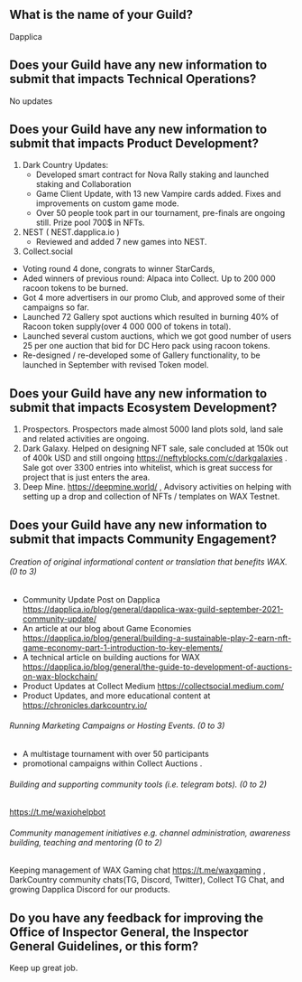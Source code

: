 ## What is the name of your Guild?

Dapplica

## Does your Guild have any new information to submit that impacts Technical Operations?

No updates

## Does your Guild have any new information to submit that impacts Product Development?

1. Dark Country Updates:
    - Developed smart contract for Nova Rally staking and launched staking and Collaboration
    - Game Client Update, with 13 new Vampire cards added. Fixes and improvements on custom game mode.
    - Over 50 people took part in our tournament, pre-finals are ongoing still. Prize pool 700$ in NFTs.
2. NEST ( NEST.dapplica.io ) 
   - Reviewed and added 7 new games into NEST. 
3. Collect.social
  - Voting round 4 done, congrats to winner StarCards, 
  - Aded winners of previous round: Alpaca into Collect. Up to 200 000 racoon tokens to be burned.
  - Got 4 more advertisers in our promo Club, and approved some of their campaigns so far.
  - Launched 72 Gallery spot auctions which resulted in burning 40% of Racoon token supply(over 4 000 000 of tokens in total). 
  - Launched several custom auctions, which we got good number of users 25 per one auction that bid for DC Hero pack using racoon tokens. 
  - Re-designed / re-developed some of Gallery functionality, to be launched in September with revised Token model. 

## Does your Guild have any new information to submit that impacts Ecosystem Development?

1. Prospectors. Prospectors made almost 5000 land plots sold, land sale and related activities are ongoing. 
2. Dark Galaxy. Helped on designing NFT sale, sale concluded at 150k out of 400k USD and still ongoing https://neftyblocks.com/c/darkgalaxies . Sale got over 3300 entries into whitelist, which is great success for project that is just enters the area. 
3. Deep Mine. https://deepmine.world/ , Advisory activities on helping with setting up a drop and collection of NFTs / templates on WAX Testnet. 

## Does your Guild have any new information to submit that impacts Community Engagement?

###### Creation of original informational content or translation that benefits WAX. (0 to 3)

- Community Update Post on Dapplica https://dapplica.io/blog/general/dapplica-wax-guild-september-2021-community-update/
- An article at our blog about Game Economies https://dapplica.io/blog/general/building-a-sustainable-play-2-earn-nft-game-economy-part-1-introduction-to-key-elements/
- A technical article on building auctions for WAX https://dapplica.io/blog/general/the-guide-to-development-of-auctions-on-wax-blockchain/
- Product Updates at Collect Medium https://collectsocial.medium.com/ 
- Product Updates, and more educational content at https://chronicles.darkcountry.io/ 

###### Running Marketing Campaigns or Hosting Events. (0 to 3)
- A multistage tournament with over 50 participants
- promotional campaigns within Collect Auctions . 

###### Building and supporting community tools (i.e. telegram bots). (0 to 2)  
https://t.me/waxiohelpbot 

###### Community management initiatives e.g. channel administration, awareness building, teaching and mentoring (0 to 2)
Keeping management of WAX Gaming chat https://t.me/waxgaming , DarkCountry community chats(TG, Discord, Twitter), Collect TG Chat, and growing Dapplica Discord for our products. 

## Do you have any feedback for improving the Office of Inspector General, the Inspector General Guidelines, or this form?

Keep up great job. 
